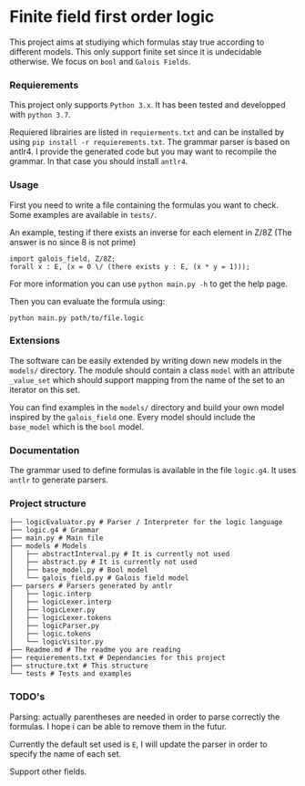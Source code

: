 # Finite field first order logic

This project aims at studiying which formulas stay true according to different models. This only support finite set 
since it is undecidable otherwise. We focus on `bool` and `Galois Fields`.

### Requierements

This project only supports `Python 3.x`. It has been tested and developped with `python 3.7`.

Requiered librairies are listed in `requierments.txt` and can be installed by using `pip install -r requierements.txt`.
The grammar parser is based on antlr4. I provide the generated code but you may want to recompile the grammar. In that 
case you should install `antlr4`. 

### Usage

First you need to write a file containing the formulas you want to check. Some examples are available in
`tests/`.

An example, testing if there exists an inverse for each element in Z/8Z 
(The answer is no since 8 is not prime)
````
import galois_field, Z/8Z;
forall x : E, (x = 0 \/ (there exists y : E, (x * y = 1)));
````

For more information you can use `python main.py -h` to get the help page.

Then you can evaluate the formula using:

```` 
python main.py path/to/file.logic
````

### Extensions

The software can be easily extended by writing down new models in the `models/` directory. The module should contain a 
class `model` with an attribute `_value_set` which should support mapping from the name of the set to an iterator on 
this set.

You can find examples in the `models/` directory and build your own model inspired by the `galois_field` one. Every 
model should include the `base_model` which is the `bool` model.

### Documentation

The grammar used to define formulas is available in the file `logic.g4`. It uses `antlr` to generate parsers.

### Project structure
```
├── logicEvaluator.py # Parser / Interpreter for the logic language
├── logic.g4 # Grammar
├── main.py # Main file
├── models # Models 
│   ├── abstractInterval.py # It is currently not used
│   ├── abstract.py # It is currently not used
│   ├── base_model.py # Bool model
│   └── galois_field.py # Galois field model
├── parsers # Parsers generated by antlr
│   ├── logic.interp
│   ├── logicLexer.interp
│   ├── logicLexer.py
│   ├── logicLexer.tokens
│   ├── logicParser.py
│   ├── logic.tokens
│   └── logicVisitor.py
├── Readme.md # The readme you are reading
├── requierements.txt # Dependancies for this project
├── structure.txt # This structure
└── tests # Tests and examples
```

### TODO's
Parsing: actually parentheses are needed in order to parse correctly the formulas. I hope i can be able to remove them 
in the futur.

Currently the default set used is `E`, I will update the parser in order to specify the name of each set.

Support other fields.

